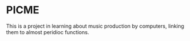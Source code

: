 # PICME
This is a project in learning about music production by computers, linking them to almost peridioc functions.
